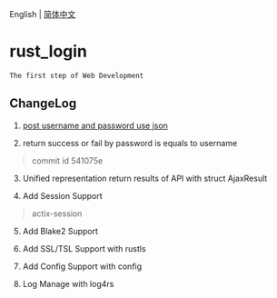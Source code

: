 English | [简体中文](README_zh.md) 
# rust_login
```
The first step of Web Development 
``` 

## ChangeLog 

1. [post username and password use json](https://blog.csdn.net/tianlangstudio/article/details/106169242) 

2. return success or fail by password is equals to username
> commit id   541075e

3. Unified representation return results of API with struct AjaxResult 

4. Add Session Support 
> actix-session  

5. Add Blake2 Support

6. Add SSL/TSL Support with rustls 

7. Add Config Support with config 

8. Log Manage with log4rs